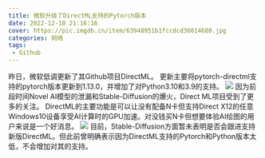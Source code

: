 ```yaml
---
title: 微软升级了DirectML支持的Pytorch版本
date: 2022-12-10 21:16:16
cover: https://pic.imgdb.cn/item/63948951b1fccdcd36014680.jpg
categories: 网络
tags:
 - Github
---
```

昨日，微软低调更新了其Github项目DirectML。
更新主要将pytorch-directml支持的pytorch版本更新到1.13.0，并增加了对Python3.10和3.9的支持。
![](https://pic.imgdb.cn/item/63948951b1fccdcd36014680.jpg)
因为前段时间Novel AI模型的泄漏和Stable-Diffusion的爆火，Direct ML项目受到了更多的关注。
DirectML的主要功能是可以让没有配备N卡但支持Direct X12的任意Windows10设备享受AI计算时的GPU加速。对没钱买N卡但想要体验AI绘图的用户来说是一个好消息。
![](https://pic.imgdb.cn/item/639489b0b1fccdcd3601cc9b.jpg)
目前，Stable-Diffusion方面暂未表明是否会跟进支持新版DirectML。但此前曾明确表示因为DirectML支持的Pytorch和Python版本太低，不会增加对其的支持。